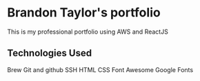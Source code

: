 # Brandon Taylor's portfolio

This is my professional portfolio using AWS and ReactJS

## Technologies Used

Brew
Git and github
SSH
HTML
CSS
Font Awesome
Google Fonts
